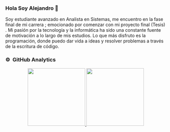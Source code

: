 ### Hola Soy Alejandro 👋

<!--
**Chino7418/Chino7418** is a ✨ _special_ ✨ repository because its `README.md` (this file) appears on your GitHub profile.

Here are some ideas to get you started:

- 🔭 I’m currently working on ...
- 🌱 I’m currently learning ...
- 👯 I’m looking to collaborate on ...
- 🤔 I’m looking for help with ...
- 💬 Ask me about ...
- 📫 How to reach me: ...
- 😄 Pronouns: ...
- ⚡ Fun fact: ...
-->
Soy estudiante avanzado en Analista en Sistemas, me encuentro en la fase final de mi carrera ; emocionado por comenzar con mi proyecto final (Tesis) . Mi pasión por la tecnología y la informática ha sido una constante fuente de motivación a lo largo de mis estudios. Lo que más disfruto es la programación, donde puedo dar vida a ideas y resolver problemas a través de la escritura de código. 

### ⚙️ &nbsp;GitHub Analytics

<p align="center">
<a href="https://github.com/Chino7418">
  <img height="180em" src="https://github-readme-stats-eight-theta.vercel.app/api?username=ArisGuimera&show_icons=true&theme=algolia&include_all_commits=true&count_private=true"/>
  <img height="180em" src="https://github-readme-stats-eight-theta.vercel.app/api/top-langs/?username=ArisGuimera&layout=compact&langs_count=8&theme=algolia"/>
</a>
</p>
